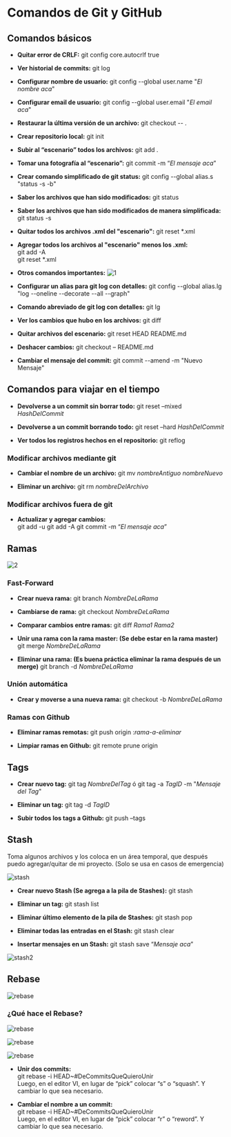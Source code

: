 # Comandos de Git y GitHub

## Comandos básicos

* **Quitar error de CRLF:** git config core.autocrlf true

* **Ver historial de commits:** git log

* **Configurar nombre de usuario:** git config --global user.name "_El nombre aca_"

* **Configurar email de usuario:** git config --global user.email "_El email aca_"

* **Restaurar la última versión de un archivo:** git checkout -- .

* **Crear repositorio local:** git init

* **Subir al “escenario” todos los archivos:** git add .

* **Tomar una fotografía al “escenario”:** git commit -m “_El mensaje aca_”

* **Crear comando simplificado de git status:** git config --global alias.s "status -s -b"

* **Saber los archivos que han sido modificados:** git status

* **Saber los archivos que han sido modificados de manera simplificada:** git status -s

* **Quitar todos los archivos .xml del "escenario":** git reset *.xml

* **Agregar todos los archivos al "escenario" menos los .xml:**  
git add -A  
git reset *.xml

* **Otros comandos importantes:** 
![1](https://github.com/sebastianfrasic/Comandos-Git-y-GitHub/blob/master/Imagenes/1.jpg)

* **Configurar un alias para git log con detalles:** git config --global alias.lg "log --oneline --decorate --all --graph"

* **Comando abreviado de git log con detalles:** git lg

* **Ver los cambios que hubo en los archivos:** git diff

* **Quitar archivos del escenario:** git reset HEAD README.md

* **Deshacer cambios:** git checkout – README.md

* **Cambiar el mensaje del commit:** git commit --amend -m "Nuevo Mensaje"

## Comandos para viajar en el tiempo

* **Devolverse a un commit sin borrar todo:** git reset –mixed _HashDelCommit_

* **Devolverse a un commit borrando todo:** git reset –hard _HashDelCommit_

* **Ver todos los registros hechos en el repositorio:** git reflog

### Modificar archivos mediante git

* **Cambiar el nombre de un archivo:** git mv _nombreAntiguo_ _nombreNuevo_

* **Eliminar un archivo:** git rm _nombreDelArchivo_

### Modificar archivos fuera de git

* **Actualizar y agregar cambios:**  
git add -u
git add -A
git commit -m “_El mensaje aca_”

## Ramas

![2](https://github.com/sebastianfrasic/Comandos-Git-y-GitHub/blob/master/Imagenes/2.jpg)

### Fast-Forward

* **Crear nueva rama:** git branch _NombreDeLaRama_

* **Cambiarse de rama:** git checkout _NombreDeLaRama_

* **Comparar cambios entre ramas:** git diff _Rama1_ _Rama2_

* **Unir una rama con la rama master: (Se debe estar en la rama master)** git merge _NombreDeLaRama_

* **Eliminar una rama: (Es buena práctica eliminar la rama después de un merge)** git branch -d _NombreDeLaRama_

### Unión automática

* **Crear y moverse a una nueva rama:** git checkout -b _NombreDeLaRama_

### Ramas con Github

* **Eliminar ramas remotas:** git push origin :_rama-a-eliminar_

* **Limpiar ramas en Github:** git remote prune origin

## Tags

* **Crear nuevo tag:** git tag _NombreDelTag_   ó   git tag -a _TagID_ -m "_Mensaje del Tag_"

* **Eliminar un tag:** git tag -d _TagID_

* **Subir todos los tags a Github:** git push –tags

## Stash

Toma algunos archivos y los coloca en un área temporal, que después puedo agregar/quitar de mi proyecto. (Solo se usa en casos de emergencia)

![stash](https://github.com/sebastianfrasic/Comandos-Git-y-GitHub/blob/master/Imagenes/stash.jpg)

* **Crear nuevo Stash (Se agrega a la pila de Stashes):** git stash

* **Eliminar un tag:** git stash list

* **Eliminar último elemento de la pila de Stashes:** git stash pop

* **Eliminar todas las entradas en el Stash:** git stash clear

* **Insertar mensajes en un Stash:** git stash save “_Mensaje aca_”

![stash2](https://github.com/sebastianfrasic/Comandos-Git-y-GitHub/blob/master/Imagenes/stash2.jpg)

## Rebase

![rebase](https://github.com/sebastianfrasic/Comandos-Git-y-GitHub/blob/master/Imagenes/rebase.jpg)

### ¿Qué hace el Rebase?

![rebase](https://github.com/sebastianfrasic/Comandos-Git-y-GitHub/blob/master/Imagenes/rebase2.jpg)

![rebase](https://github.com/sebastianfrasic/Comandos-Git-y-GitHub/blob/master/Imagenes/rebase3.jpg)

![rebase](https://github.com/sebastianfrasic/Comandos-Git-y-GitHub/blob/master/Imagenes/rebase4.jpg)

* **Unir dos commits:**  
git rebase -i HEAD~#DeCommitsQueQuieroUnir  
Luego, en el editor VI, en lugar de “pick” colocar “s” o “squash”. Y cambiar lo que sea necesario.

* **Cambiar el nombre a un commit:**  
git rebase -i HEAD~#DeCommitsQueQuieroUnir  
Luego, en el editor VI, en lugar de “pick” colocar “r” o “reword”. Y cambiar lo que sea necesario.
